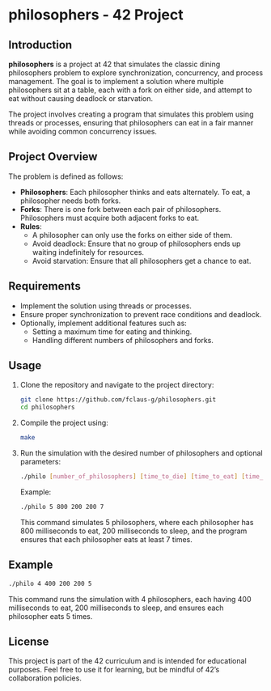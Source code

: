 # philosophers - 42 Project

## Introduction

**philosophers** is a project at 42 that simulates the classic dining philosophers problem to explore synchronization, concurrency, and process management. The goal is to implement a solution where multiple philosophers sit at a table, each with a fork on either side, and attempt to eat without causing deadlock or starvation.

The project involves creating a program that simulates this problem using threads or processes, ensuring that philosophers can eat in a fair manner while avoiding common concurrency issues.

## Project Overview

The problem is defined as follows:

- **Philosophers**: Each philosopher thinks and eats alternately. To eat, a philosopher needs both forks.
- **Forks**: There is one fork between each pair of philosophers. Philosophers must acquire both adjacent forks to eat.
- **Rules**:
  - A philosopher can only use the forks on either side of them.
  - Avoid deadlock: Ensure that no group of philosophers ends up waiting indefinitely for resources.
  - Avoid starvation: Ensure that all philosophers get a chance to eat.

## Requirements

- Implement the solution using threads or processes.
- Ensure proper synchronization to prevent race conditions and deadlock.
- Optionally, implement additional features such as:
  - Setting a maximum time for eating and thinking.
  - Handling different numbers of philosophers and forks.

## Usage

1. Clone the repository and navigate to the project directory:

   ```bash
   git clone https://github.com/fclaus-g/philosophers.git
   cd philosophers
   ```

2. Compile the project using:

   ```bash
   make
   ```

3. Run the simulation with the desired number of philosophers and optional parameters:

   ```bash
   ./philo [number_of_philosophers] [time_to_die] [time_to_eat] [time_to_sleep] [number_of_times_each_philosopher_must_eat]
   ```

   Example:

   ```bash
   ./philo 5 800 200 200 7
   ```

   This command simulates 5 philosophers, where each philosopher has 800 milliseconds to eat, 200 milliseconds to sleep, and the program ensures that each philosopher eats at least 7 times.


## Example

```bash
./philo 4 400 200 200 5
```

This command runs the simulation with 4 philosophers, each having 400 milliseconds to eat, 200 milliseconds to sleep, and ensures each philosopher eats 5 times.

## License

This project is part of the 42 curriculum and is intended for educational purposes. Feel free to use it for learning, but be mindful of 42’s collaboration policies.
